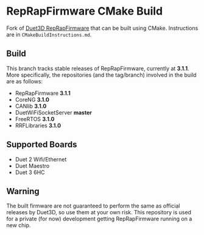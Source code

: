 RepRapFirmware CMake Build
===========================

Fork of [Duet3D RepRapFirmware](https://github.com/Duet3D/RepRapFirmware) that can be built using CMake. Instructions are in `CMakeBuildInstructions.md`.

## Build

This branch tracks stable releases of RepRapFirmware, currently at **3.1.1**. More specifically, the repositories (and the tag/branch) involved in the build are as follows:

- RepRapFirmware **3.1.1**
- CoreNG **3.1.0**
- CANlib **3.1.0**
- DuetWiFiSocketServer **master**
- FreeRTOS **3.1.0**
- RRFLibraries **3.1.0**

## Supported Boards

- Duet 2 Wifi/Ethernet
- Duet Maestro
- Duet 3 6HC

## Warning

The built firmware are not guaranteed to perform the same as official releases by Duet3D, so use them at your own risk.  This repository is used for a private (for now) development getting RepRapFirmware running on a new chip.